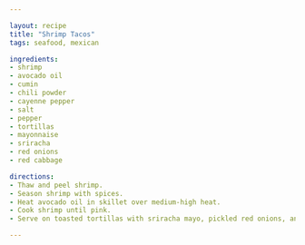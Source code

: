 ```yaml
---

layout: recipe
title: "Shrimp Tacos"
tags: seafood, mexican

ingredients:
- shrimp
- avocado oil
- cumin
- chili powder
- cayenne pepper
- salt
- pepper
- tortillas
- mayonnaise
- sriracha
- red onions
- red cabbage

directions:
- Thaw and peel shrimp.
- Season shrimp with spices.
- Heat avocado oil in skillet over medium-high heat.
- Cook shrimp until pink.
- Serve on toasted tortillas with sriracha mayo, pickled red onions, and red cabbage.

---
```

